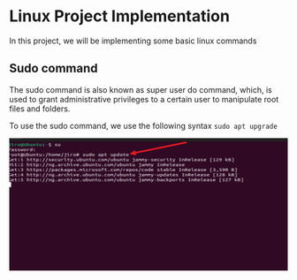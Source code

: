 # Linux Project Implementation

In this project, we will be implementing some basic linux commands

## Sudo command

The sudo command is also known as super user do command, which, is used to grant administrative  privileges to a certain user to manipulate root files and folders.

To use the sudo command, we use the following syntax `sudo apt upgrade`

![sudo](./img/1.sudo.png)


